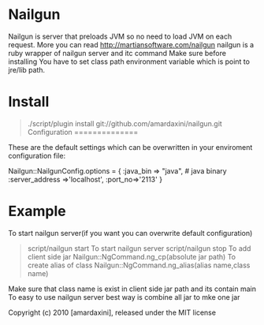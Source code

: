 Nailgun
=======
  Nailgun is server that preloads JVM so no need to load JVM on each request.
  More you can read http://martiansoftware.com/nailgun
  nailgun is a ruby wrapper of nailgun server and itc command
  Make sure before installing You have to set class path environment variable
  which is point to jre/lib path.

Install
=======
> ./script/plugin install git://github.com/amardaxini/nailgun.git
Configuration
==============

These are the default settings which can be overwritten in your enviroment configuration file:

   Nailgun::NailgunConfig.options = {
    :java_bin => "java",          # java binary
    :server_address =>'localhost',
    :port_no=>'2113'
  }
    
Example
=======
To start nailgun server(if you want you can overwrite default configuration)
> script/nailgun start
To start nailgun server
> script/nailgun stop
To add client side jar
> Nailgun::NgCommand.ng_cp(absolute jar path)
To create alias of class
> Nailgun::NgCommand.ng_alias(alias name,class name)
 
Make sure that class name is exist in client side jar path and its contain main
 To easy to use nailgun server best way is combine all jar to mke one jar

Copyright (c) 2010 [amardaxini], released under the MIT license
